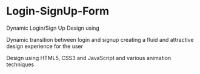 # Login-SignUp-Form
Dynamic Login/Sign Up Design using

Dynamic transition between login and signup creating a fluid and attractive design experience for the user

Design using HTML5, CSS3 and JavaScript and various animation techniques

